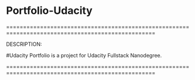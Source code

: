 # Portfolio-Udacity
==================================================================================================

DESCRIPTION:

#Udacity Portfolio is a project for Udacity Fullstack Nanodegree.

==================================================================================================


